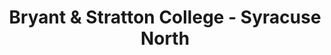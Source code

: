 ---
layout: repo
title: "Bryant & Stratton College - Syracuse North"
id: 20703
permalink: repos/20703/
---